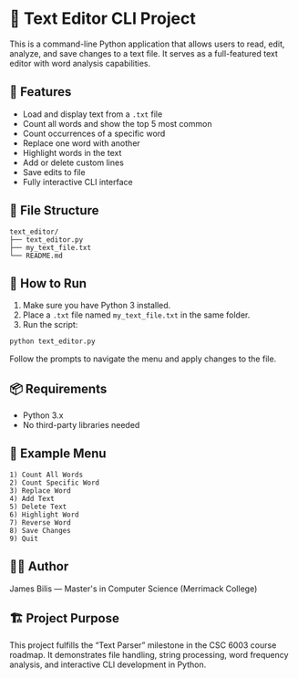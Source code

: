 # 📝 Text Editor CLI Project

This is a command-line Python application that allows users to read, edit, analyze, and save changes to a text file. It serves as a full-featured text editor with word analysis capabilities.

## 🚀 Features

- Load and display text from a `.txt` file
- Count all words and show the top 5 most common
- Count occurrences of a specific word
- Replace one word with another
- Highlight words in the text
- Add or delete custom lines
- Save edits to file
- Fully interactive CLI interface

## 📂 File Structure

```
text_editor/
├── text_editor.py
├── my_text_file.txt
└── README.md
```

## 🔧 How to Run

1. Make sure you have Python 3 installed.
2. Place a `.txt` file named `my_text_file.txt` in the same folder.
3. Run the script:

```bash
python text_editor.py
```

Follow the prompts to navigate the menu and apply changes to the file.

## 📦 Requirements

- Python 3.x
- No third-party libraries needed

## 📘 Example Menu

```
1) Count All Words
2) Count Specific Word
3) Replace Word
4) Add Text
5) Delete Text
6) Highlight Word
7) Reverse Word
8) Save Changes
9) Quit
```

## 👨‍💻 Author

James Bilis — Master's in Computer Science (Merrimack College)

## 🏗️ Project Purpose

This project fulfills the “Text Parser” milestone in the CSC 6003 course roadmap. It demonstrates file handling, string processing, word frequency analysis, and interactive CLI development in Python.